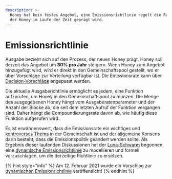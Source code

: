 ```yaml
---
description: >-
  Honey hat kein festes Angebot, eine Emissionsrichtlinie regelt die Rate, mit
  der Honey im Laufe der Zeit geprägt wird.
---
```


# Emissionsrichtlinie

Ausgabe bezieht sich auf den Prozess, der neuen Honey prägt. Honey soll derzeit das Angebot um **30% pro Jahr** steigern. Wenn Honey zum Angebot hinzugefügt wird, wird er direkt in den Gemeinschaftspool gestellt, wo er über Vorschläge zur Verteilung verfügbar ist. Die Emissionsrate kann über [Decision-Vorschläge](decisions.md) angepasst werden.

Die aktuelle Ausgaberichtlinie ermöglicht es jedem, eine Funktion aufzurufen, um Honey in den Gemeinschaftspool zu münzen. Die Menge des ausgegebenen Honey hängt vom Ausgaberatenparameter und der Anzahl der Blöcke ab, die seit dem letzten Aufruf der Funktion vergangen sind. Daher hängt die Compoundierungsrate davon ab, wie häufig diese Funktion aufgerufen wird.

Es ist erwähnenswert, dass die Emissionsrate ein wichtiges und [kontroverses Thema](https://forum.1hive.org/t/discussion-honey-issuance-policy/231) in der Gemeinschaft ist und der allgemeine Konsens darin besteht, dass die Emissionspolitik geändert werden sollte. Als Ergebnis dieser laufenden Diskussionen hat der [Luna-Schwarm](../../community/swarms/luna.md) begonnen, eine [dynamische Emissionsrichtlinie](planned-improvements.md) zu modellieren und formell vorzuschlagen, um die derzeitige Richtlinie zu ersetzen.

{% hint style="info" %}
Am 12. Februar 2021 wurde ein Vorschlag zur [dynamischen Emissionrichtlinie](https://forum.1hive.org/t/dynamic-honey-supply-policy-proposal/2224) veröffentlicht!
{% endhint %}

